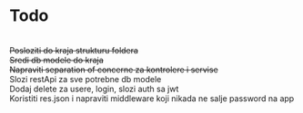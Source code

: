 # Todo
<br>
<s> Posloziti do kraja strukturu foldera </s>
<br>
<s> Sredi db modele do kraja </s>
<br>
<s> Napraviti separation of concerne za kontrolere i servise </s>
<br>
Slozi restApi za sve potrebne db modele
<br>
Dodaj delete za usere, login, slozi auth sa jwt
<br>
Koristiti res.json i napraviti middleware koji nikada ne salje password na app
<br>

<br>


